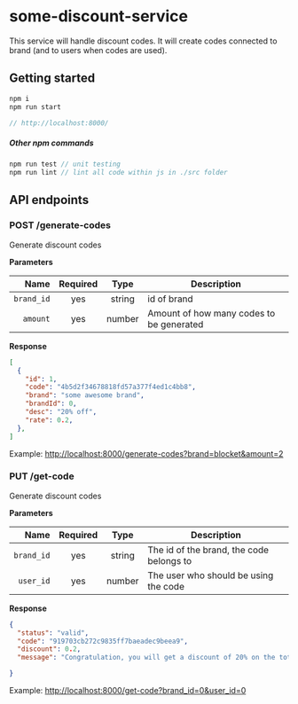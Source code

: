 # some-discount-service
This service will handle discount codes. It will create codes connected to brand (and to users when codes are used).

## Getting started

```js
npm i
npm run start

// http://localhost:8000/
```

##### Other npm commands

```js
npm run test // unit testing
npm run lint // lint all code within js in ./src folder
```

## API endpoints


### POST /generate-codes
Generate discount codes

**Parameters**

| Name | Required |  Type   | Description |
| -------------:|:--------:|:-------:| --------------------------------------------------------------------------------------------------------------------------------------------------------------------- |
| `brand_id` | yes | string  | id of brand |
| `amount` | yes | number  | Amount of how many codes to be generated

**Response**

```json
[
  {
    "id": 1,
    "code": "4b5d2f34678818fd57a377f4ed1c4bb8",
    "brand": "some awesome brand",
    "brandId": 0,
    "desc": "20% off",
    "rate": 0.2,
  },
]
```


Example: [http://localhost:8000/generate-codes?brand=blocket&amount=2](http://localhost:8000/generate-codes?brand=blocket&amount=2)


### PUT /get-code
Generate discount codes

**Parameters**

| Name | Required |  Type   | Description |
| -------------:|:--------:|:-------:| --------------------------------------------------------------------------------------------------------------------------------------------------------------------- |
| `brand_id` | yes | string  | The id of the brand, the code belongs to|
| `user_id` | yes | number  | The user who should be using the code

**Response**

```json
{
  "status": "valid",
  "code": "919703cb272c9835ff7baeadec9beea9",
  "discount": 0.2,
  "message": "Congratulation, you will get a discount of 20% on the total price."

}
```


Example: [http://localhost:8000/get-code?brand_id=0&user_id=0](http://localhost:8000/get-code?brand_id=0&user_id=0)

